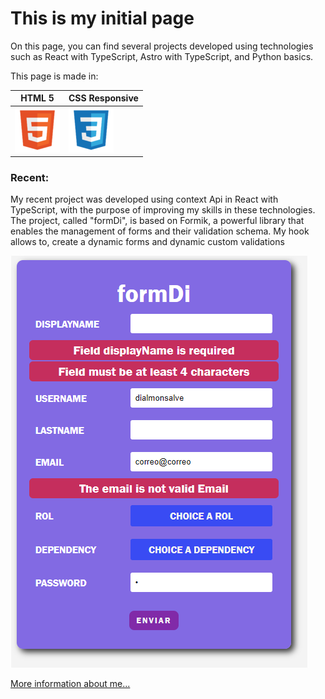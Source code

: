 # This is my initial page #

On this page, you can find several projects developed using technologies such as React with TypeScript, Astro with TypeScript, and Python basics.

This page is made in: 

| HTML 5 | CSS Responsive |
| --- | --- |
| ![HTML5](/img/html.png) | ![CSS](/img/css.png) |

### Recent:

My recent project was developed using context Api in React with TypeScript, with the purpose of improving my skills in these technologies. The project, called "formDi", is based on Formik, a powerful library that enables the management of forms and their validation schema. My hook allows to, create a dynamic forms and dynamic custom validations

[![formDi](/img/formDi.png)](https://github.com/dialmonsalve/formDi)

[More information about me...](https://melodic-hotteok-2243c2.netlify.app/)